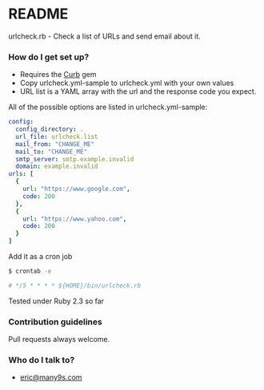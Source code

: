# README #

urlcheck.rb - Check a list of URLs and send email about it.

### How do I get set up? ###

* Requires the [Curb](https://github.com/taf2/curb) gem
* Copy urlcheck.yml-sample to urlcheck.yml with your own values
* URL list is a YAML array with the url and the response code you expect. 

All of the possible options are listed in urlcheck.yml-sample:
```yaml
config:
  config_directory: .
  url_file: urlcheck.list
  mail_from: "CHANGE_ME"
  mail_to: "CHANGE_ME"
  smtp_server: smtp.example.invalid
  domain: example.invalid
urls: [
  { 
    url: "https://www.google.com",
    code: 200
  },
  { 
    url: "https://www.yahoo.com",
    code: 200
  }
]
```

Add it as a cron job
```bash
$ crontab -e 

# */5 * * * * ${HOME}/bin/urlcheck.rb 
```
Tested under Ruby 2.3 so far

### Contribution guidelines ###

Pull requests always welcome.

### Who do I talk to? ###

* eric@many9s.com
